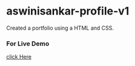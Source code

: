 # aswinisankar-profile-v1

Created a portfolio using a HTML and CSS.

### For Live Demo
[click Here](https://aswinisankar.github.io/aswinisankar-profile-v1/)
